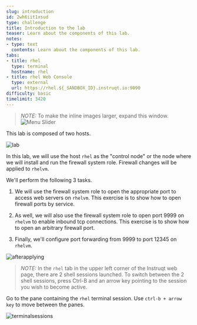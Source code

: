 ```yaml
---
slug: introduction
id: 2wh6iit1xsud
type: challenge
title: Introduction to the lab
teaser: Learn about the components of this lab.
notes:
- type: text
  contents: Learn about the components of this lab.
tabs:
- title: rhel
  type: terminal
  hostname: rhel
- title: rhel Web Console
  type: external
  url: https://rhel.${_SANDBOX_ID}.instruqt.io:9090
difficulty: basic
timelimit: 3420
---
```


>_NOTE:_ To make the inline images larger, expand this window. ![Menu Slider](../assets/slider.png)

This lab is composed of two hosts.

![lab](../assets/hosts.png)

In this lab, we will use the host `rhel` as the "control node" or the node where we will install and run the firewall system role. Firewall changes will be applied to `rhelvm`.

We'll perform the following 3 tasks.

1) We will use the firewall system role to open the appropriate port to access web servers on `rhelvm`. This exercise is to show how to open firewall ports by service.

2) As well, we will also use the firewall system role to open port 9999 on `rhelvm` to enable inbound tcp connections. This exercise is to show how to open an arbitrary firewall port.

3) Finally, we'll configure port forwarding from 9999 to port 12345 on `rhelvm`.

![afterapplying](../assets/firewallsystemrolesoverview.png)

>_NOTE:_ In the `rhel` tab in the upper left corner of the Instruqt web page, there are 2 shell sessions launched. To switch between the 2 shell sessions, press Ctrl-B and an arrow key pointing to the session you wish to become active.

Go to the pane containing the `rhel` terminal session. Use `ctrl-b + arrow key` to move between the panes.

![terminalsessions](../assets/terminalsessions.png)
